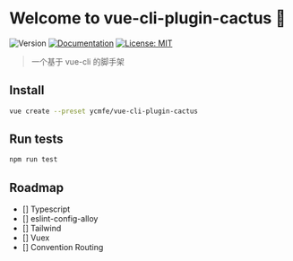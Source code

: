 # Welcome to vue-cli-plugin-cactus 👋
![Version](https://img.shields.io/badge/version-0.0.1-blue.svg?cacheSeconds=2592000)
[![Documentation](https://img.shields.io/badge/documentation-yes-brightgreen.svg)](https://github.com/ycmfe/vue-cli-plugin-cactus)
[![License: MIT](https://img.shields.io/badge/License-MIT-yellow.svg)](#)

> 一个基于 vue-cli 的脚手架

## Install

```sh
vue create --preset ycmfe/vue-cli-plugin-cactus
```

## Run tests

```sh
npm run test
```

## Roadmap
- [] Typescript
- [] eslint-config-alloy
- [] Tailwind
- [] Vuex
- [] Convention Routing 


